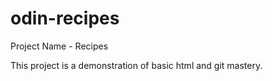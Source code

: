 # odin-recipes
Project Name - Recipes

This project is a demonstration of basic html and git mastery.
